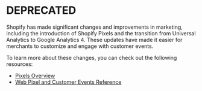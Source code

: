 # DEPRECATED

Shopify has made significant changes and improvements in marketing, including the introduction of Shopify Pixels and the transition from Universal Analytics to Google Analytics 4. These updates have made it easier for merchants to customize and engage with customer events. 

To learn more about these changes, you can check out the following resources:

- [Pixels Overview](https://help.shopify.com/en/manual/promoting-marketing/pixels/overview)
- [Web Pixel and Customer Events Reference](https://shopify.dev/docs/api/pixels)
